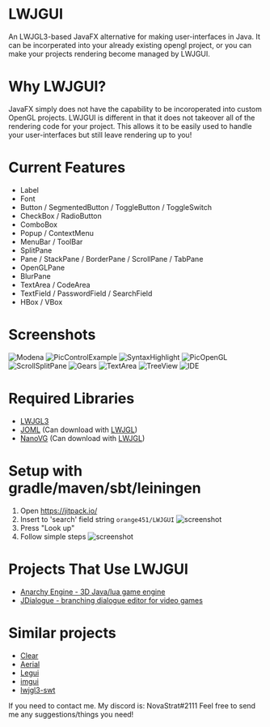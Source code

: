 # LWJGUI
An LWJGL3-based JavaFX alternative for making user-interfaces in Java. It can be incorperated into your already existing opengl project, or you can make your projects rendering become managed by LWJGUI.

# Why LWJGUI?
JavaFX simply does not have the capability to be incoroperated into custom OpenGL projects. LWJGUI is different in that it does not takeover all of the rendering code for your project. This allows it to be easily used to handle your user-interfaces but still leave rendering up to you!

# Current Features
- Label
- Font
- Button / SegmentedButton / ToggleButton / ToggleSwitch
- CheckBox / RadioButton
- ComboBox
- Popup / ContextMenu
- MenuBar / ToolBar
- SplitPane
- Pane / StackPane / BorderPane / ScrollPane / TabPane
- OpenGLPane
- BlurPane
- TextArea / CodeArea
- TextField / PasswordField / SearchField
- HBox / VBox

# Screenshots
![Modena](http://magaimg.net/img/7gkq.png)
![PicControlExample](http://magaimg.net/img/7gkp.png)
![SyntaxHighlight](http://magaimg.net/img/7cr8.png)
![PicOpenGL](http://magaimg.net/img/7utn.png)
![ScrollSplitPane](https://i.imgur.com/EKVvWdP.png)
![Gears](http://magaimg.net/img/7ux5.png)
![TextArea](http://magaimg.net/img/7upk.png)
![TreeView](https://i.imgur.com/WZQxpvU.png)
![IDE](http://magaimg.net/img/7upi.png)

# Required Libraries
- [LWJGL3](https://www.lwjgl.org/)
- [JOML](https://github.com/JOML-CI/JOML) (Can download with [LWJGL](https://www.lwjgl.org/customize))
- [NanoVG](https://github.com/memononen/nanovg) (Can download with [LWJGL](https://www.lwjgl.org/customize))

# Setup with gradle/maven/sbt/leiningen
1. Open https://jitpack.io/
2. Insert to 'search' field string `orange451/LWJGUI`
![screenshot](https://i.imgur.com/yq5SHBH.png "screenshot")
3. Press "Look up"
4. Follow simple steps
![screenshot](https://i.imgur.com/pTpsNKv.png "screenshot")

# Projects That Use LWJGUI
- [Anarchy Engine - 3D Java/lua game engine](https://github.com/orange451/AnarchyEngine)
- [JDialogue - branching dialogue editor for video games](https://github.com/SkyAphid/JDialogue)

# Similar projects
- [Clear](https://github.com/SkyAphid/Clear/)
- [Aerial](https://github.com/LacombeJ/Aerial)
- [Legui](https://github.com/LiquidEngine/legui)
- [imgui](https://github.com/kotlin-graphics/imgui)
- [lwjgl3-swt](https://github.com/LWJGLX/lwjgl3-swt)

If you need to contact me. My discord is: NovaStrat#2111
Feel free to send me any suggestions/things you need!
